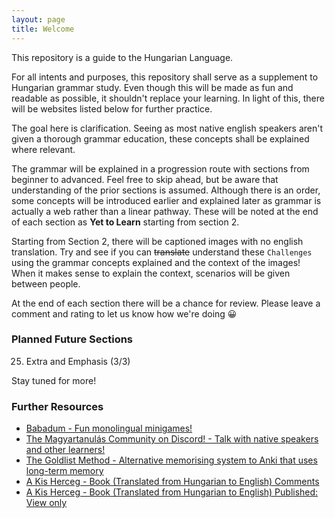 ```yaml
---
layout: page
title: Welcome
---
```


This repository is a guide to the Hungarian Language.

For all intents and purposes, this repository shall serve as a supplement to Hungarian grammar study. Even though
this will be made as fun and readable as possible, it shouldn't replace your learning. In light of this, there will be
websites listed below for further practice.

The goal here is clarification. Seeing as most native english speakers aren't given a thorough grammar education, these concepts
shall be explained where relevant. 

The grammar will be explained in a progression route with sections from beginner to advanced. Feel free to skip ahead, but be aware that understanding of the prior sections is assumed. Although there is an order, some concepts will be introduced earlier and explained later as grammar is actually a web rather than a linear pathway. These will be noted at the end of each section as **Yet to Learn** starting from section 2.

Starting from Section 2, there will be captioned images with no english translation. Try and see if you can ~~translate~~ understand these `Challenges` using the grammar concepts explained and the context of the images! When it makes sense to explain the context, scenarios will be given between people.

At the end of each section there will be a chance for review. Please leave a comment and rating to let us know how we're doing 😀

### Planned Future Sections

25. Extra and Emphasis (3/3)

Stay tuned for more!

### Further Resources

* [Babadum - Fun monolingual minigames!](https://babadum.com/)
* [The Magyartanulás Community on Discord! - Talk with native speakers and other learners!](https://discord.gg/eVPbcEc)
* [The Goldlist Method - Alternative memorising system to Anki that uses long-term memory](https://www.youtube.com/watch?v=Ixxq8moh4pg)
* [A Kis Herceg - Book (Translated from Hungarian to English) Comments](https://docs.google.com/spreadsheets/d/1klT2mr61jbPe0QKcvWCd306wKieV7OO1Px9b5OnWV70/edit?usp=sharing)
* [A Kis Herceg - Book (Translated from Hungarian to English) Published: View only](https://docs.google.com/spreadsheets/d/e/2PACX-1vSIcCaSGyLq7O7U3lEibLbkOWAcKZOys3ybksnxxQxtAtPOUYF7jg1Mvlb3QNv8umIR3XOpgSbkfm0w/pubhtml)

